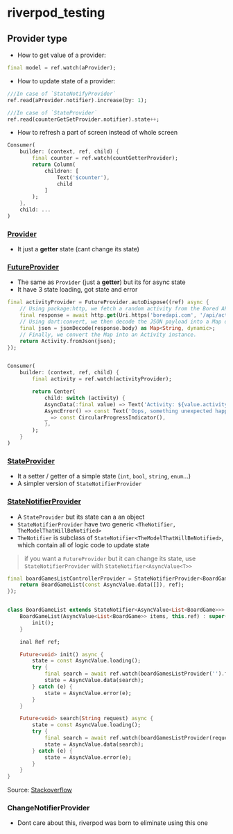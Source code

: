 # riverpod_testing

## Provider type

- How to get value of a provider:

```dart
final model = ref.watch(aProvider);
```

- How to update state of a provider:

```dart
///In case of `StateNotifyProvider`
ref.read(aProvider.notifier).increase(by: 1);

///In case of `StateProvider`
ref.read(counterGetSetProvider.notifier).state++;
```

- How to refresh a part of screen instead of whole screen

```dart
Consumer(
	builder: (context, ref, child) {
		final counter = ref.watch(countGetterProvider);
		return Column(
			children: [
				Text('$counter'),
				child
			]
		);
	},
	child: ...
)
```

### [Provider](https://riverpod.dev/docs/providers/provider)

- It just a **getter** state (cant change its state)

### [FutureProvider](https://riverpod.dev/docs/providers/future_provider)

- The same as `Provider` (just a **getter**) but its for async state
- It have 3 state loading, got state and error

```dart
final activityProvider = FutureProvider.autoDispose((ref) async {
	// Using package:http, we fetch a random activity from the Bored API.
	final response = await http.get(Uri.https('boredapi.com', '/api/activity'));
	// Using dart:convert, we then decode the JSON payload into a Map data structure.
	final json = jsonDecode(response.body) as Map<String, dynamic>;
	// Finally, we convert the Map into an Activity instance.
	return Activity.fromJson(json);
});


Consumer(
	builder: (context, ref, child) {
		final activity = ref.watch(activityProvider);

		return Center(
			child: switch (activity) {
			AsyncData(:final value) => Text('Activity: ${value.activity}'),
			AsyncError() => const Text('Oops, something unexpected happened'),
			_ => const CircularProgressIndicator(),
			},
		);
	}
)
```

### [StateProvider](https://riverpod.dev/docs/providers/state_provider)

- It a setter / getter of a simple state (`int`, `bool`, `string`, `enum`...)
- A simpler version of `StateNotifierProvider`

### [StateNotifierProvider](https://riverpod.dev/docs/providers/state_notifier_provider)

- A `StateProvider` but its state can a an object
- `StateNotifierProvider` have two generic `<TheNotifier, TheModelThatWillBeNotified>`
- `TheNotifier` is subclass of `StateNotifier<TheModelThatWillBeNotified>`, which contain all of logic code to update state

> if you want a `FutureProvider` but it can change its state, use `StateNotifierProvider` with `StateNotifier<AsyncValue<T>>`

```dart
final boardGamesListControllerProvider = StateNotifierProvider<BoardGameList, AsyncValue<List<BoardGame>>>((ref) {
  	return BoardGameList(const AsyncValue.data([]), ref);
});


class BoardGameList extends StateNotifier<AsyncValue<List<BoardGame>>> {
  	BoardGameList(AsyncValue<List<BoardGame>> items, this.ref) : super(items){
    	init();
  	}

  	inal Ref ref;

  	Future<void> init() async {
    	state = const AsyncValue.loading();
    	try {
      		final search = await ref.watch(boardGamesListProvider('').future);
      		state = AsyncValue.data(search);
    	} catch (e) {
      		state = AsyncValue.error(e);
    	}
  	}

  	Future<void> search(String request) async {
    	state = const AsyncValue.loading();
    	try {
      		final search = await ref.watch(boardGamesListProvider(request).future);
      		state = AsyncValue.data(search);
    	} catch (e) {
      		state = AsyncValue.error(e);
    	}
  	}
}
```

Source: [Stackoverflow](https://stackoverflow.com/questions/73996504/flutter-riverpod-statenotifierprovider-async-value-still-loading)

### ChangeNotifierProvider

- Dont care about this, riverpod was born to eliminate using this one
